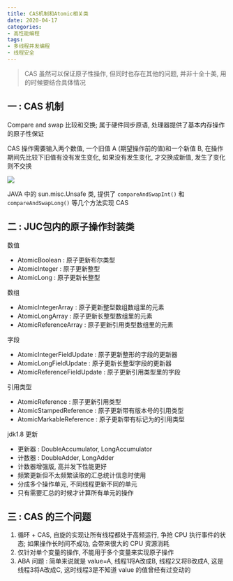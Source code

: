 ```yaml
---
title: CAS机制和Atomic相关类
date: 2020-04-17
categories:
- 高性能编程
tags: 
- 多线程并发编程
- 线程安全
---
```




> CAS 虽然可以保证原子性操作, 但同时也存在其他的问题, 并非十全十美, 用的时候要结合具体情况 



## 一 : CAS 机制

Compare and swap 比较和交换; 属于硬件同步原语, 处理器提供了基本内存操作的原子性保证

CAS 操作需要输入两个数值, 一个旧值 A (期望操作前的值)和一个新值 B, 在操作期间先比较下旧值有没有发生变化, 如果没有发生变化, 才交换成新值, 发生了变化则不交换

![](https://gcore.jsdelivr.net/gh/info4z/blog_images@main/images/image-20230116002157950.png)

JAVA 中的 sun.misc.Unsafe 类, 提供了 `compareAndSwapInt()` 和 `compareAndSwapLong()` 等几个方法实现 CAS

## 二 : JUC包内的原子操作封装类

数值
- AtomicBoolean : 原子更新布尔类型
- AtomicInteger : 原子更新整型
- AtomicLong : 原子更新长整型

数组
- AtomicIntegerArray : 原子更新整型数组数组里的元素
- AtomicLongArray : 原子更新长整型数组里的元素
- AtomicReferenceArray : 原子更新引用类型数组里的元素

字段
- AtomicIntegerFieldUpdate : 原子更新整形的字段的更新器
- AtomicLongFieldUpdate : 原子更新长整型字段的更新器
- AtomicReferenceFieldUpdate : 原子更新引用类型里的字段

引用类型
- AtomicReference : 原子更新引用类型
- AtomicStampedReference : 原子更新带有版本号的引用类型
- AtomicMarkableReference : 原子更新带有标记为的引用类型

jdk1.8 更新
- 更新器 : DoubleAccumulator, LongAccumulator
- 计数器 : DoubleAdder, LongAdder
- 计数器增强版, 高并发下性能更好
- 频繁更新但不太频繁读取的汇总统计信息时使用
- 分成多个操作单元, 不同线程更新不同的单元
- 只有需要汇总的时候才计算所有单元的操作

## 三 : CAS 的三个问题

1. 循环 + CAS, 自旋的实现让所有线程都处于高频运行, 争抢 CPU 执行事件的状态; 如果操作长时间不成功, 会带来很大的 CPU 资源消耗
2. 仅针对单个变量的操作, 不能用于多个变量来实现原子操作
3. ABA 问题 : 简单来说就是 value=A, 线程1将A改成B, 线程2又将B改成A, 这是线程3将A改成C, 这时线程3是不知道 value 的值曾经有过变动的